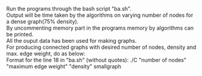 Run the programs through the bash script "ba.sh".<br/>
Output will be time taken by the algorithms on varying number of nodes for a dense graph(75% density).<br/>
By uncommenting memory part in the programs memory by algorithms can be printed.<br/>
All the ouput data has been used for making graphs.<br/>
For producing connected graphs with desired number of nodes, density and max. edge weight, do as below:<br/>
  Format for the line 18 in "ba.sh" (without quotes): ./C "number of nodes" "maximum edge weight" "density" smallgraph<br/>
